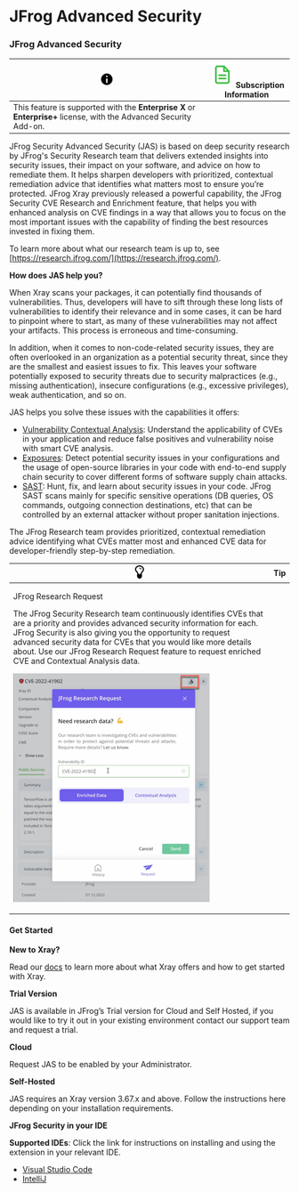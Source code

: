 # JFrog Advanced Security

### JFrog Advanced Security <a href="#uuid-68bf1ec7-16fe-4a88-dbe0-a860e26711a0" id="uuid-68bf1ec7-16fe-4a88-dbe0-a860e26711a0"></a>

| ![\[Note\]](../../../.gitbook/assets/note.png)                                                                     | ![Doc.svg](<../../../.gitbook/assets/uuid 8ae7a916 aa8d e6fc 31e6 90271590f307.svg>)Subscription Information |
| ------------------------------------------------------------------------------------------------------------------ | ------------------------------------------------------------------------------------------------------------ |
| This feature is supported with the **Enterprise X** or **Enterprise+** license, with the Advanced Security Add-on. |                                                                                                              |

JFrog Security Advanced Security (JAS) is based on deep security research by JFrog's Security Research team that delivers extended insights into security issues, their impact on your software, and advice on how to remediate them. It helps sharpen developers with prioritized, contextual remediation advice that identifies what matters most to ensure you’re protected. JFrog Xray previously released a powerful capability, the JFrog Security CVE Research and Enrichment feature, that helps you with enhanced analysis on CVE findings in a way that allows you to focus on the most important issues with the capability of finding the best resources invested in fixing them.&#x20;

To learn more about what our research team is up to, see [https://research.jfrog.com/](https://research.jfrog.com/).

**How does JAS help you?**

When Xray scans your packages, it can potentially find thousands of vulnerabilities. Thus, developers will have to sift through these long lists of vulnerabilities to identify their relevance and in some cases, it can be hard to pinpoint where to start, as many of these vulnerabilities may not affect your artifacts. This process is erroneous and time-consuming.&#x20;

In addition, when it comes to non-code-related security issues, they are often overlooked in an organization as a potential security threat, since they are the smallest and easiest issues to fix. This leaves your software potentially exposed to security threats due to security malpractices (e.g., missing authentication), insecure configurations (e.g., excessive privileges), weak authentication, and so on. &#x20;

JAS helps you solve these issues with the capabilities it offers:

* [Vulnerability Contextual Analysis](https://about/document/preview/552327#UUID-fe348cca-cbb2-4e32-b87f-ecf6754ab2d5): Understand the applicability of CVEs in your application and reduce false positives and vulnerability noise with smart CVE analysis.&#x20;
* [Exposures](https://about/document/preview/551969#UUID-a0bf61fb-873e-f10d-b1b1-3bb8cf92cf16): Detect potential security issues in your configurations and the usage of open-source libraries in your code with end-to-end supply chain security to cover different forms of software supply chain attacks.
* [SAST](https://docs.jfrog-applications.jfrog.io/jfrog-security-features/sast): Hunt, fix, and learn about security issues in your code. JFrog SAST scans mainly for specific sensitive operations (DB queries, OS commands, outgoing connection destinations, etc) that can be controlled by an external attacker without proper sanitation injections.

The JFrog Research team provides prioritized, contextual remediation advice identifying what CVEs matter most and enhanced CVE data for developer-friendly step-by-step remediation.

| ![\[Tip\]](../../../.gitbook/assets/tip.png)                                                                                                                                                                                                                                                                                                                                                                                                                                                                                                                | Tip |
| ----------------------------------------------------------------------------------------------------------------------------------------------------------------------------------------------------------------------------------------------------------------------------------------------------------------------------------------------------------------------------------------------------------------------------------------------------------------------------------------------------------------------------------------------------------- | --- |
| <p>JFrog Research Request</p><p>The JFrog Security Research team continuously identifies CVEs that are a priority and provides advanced security information for each. JFrog Security is also giving you the opportunity to request advanced security data for CVEs that you would like more details about. Use our JFrog Research Request feature to request enriched CVE and Contextual Analysis data.</p><p><img src="../../../.gitbook/assets/uuid 9a9a955f 791d cb9c e004 25cce68ce42a.png" alt="JFrog_Research_Request.png" data-size="original"></p> |     |

#### Get Started <a href="#bridgehead-idm4599339899182433995535505698" id="bridgehead-idm4599339899182433995535505698"></a>

**New to Xray?**&#x20;

Read our [docs](https://about/document/preview/360459#UUID-bd6f9908-7b9b-b0a7-e051-b93cfed7cedf) to learn more about what Xray offers and how to get started with Xray.

**Trial Version**

JAS is available in JFrog’s Trial version for Cloud and Self Hosted, if you would like to try it out in your existing environment contact our support team and request a trial.&#x20;

**Cloud**

Request JAS to be enabled by your Administrator.

**Self-Hosted**

JAS requires an Xray version 3.67.x and above. Follow the instructions here depending on your installation requirements.

**JFrog Security in your IDE**

**Supported IDEs**: Click the link for instructions on installing and using the extension in your relevant IDE.&#x20;

* [Visual Studio Code](https://github.com/jfrog/jfrog-idea-plugin/blob/787b2aea81cc47d4b3e92f6b9be172499ba341e7/README.md)
* [IntelliJ](https://github.com/jfrog/jfrog-idea-plugin)
